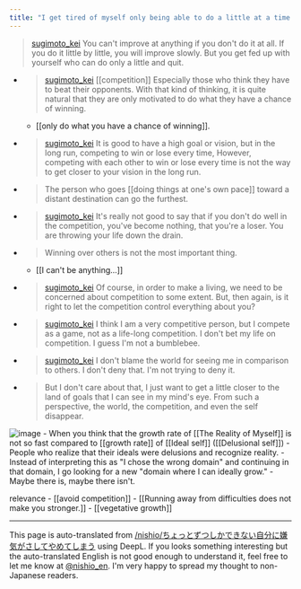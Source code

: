 ```yaml
---
title: "I get tired of myself only being able to do a little at a time and stop."
---
```



> [sugimoto_kei](https://twitter.com/sugimoto_kei/status/1655720973252042752) You can't improve at anything if you don't do it at all. If you do it little by little, you will improve slowly. But you get fed up with yourself who can do only a little and quit.
- > [sugimoto_kei](https://twitter.com/sugimoto_kei/status/1655721404128714754) [[competition]] Especially those who think they have to beat their opponents. With that kind of thinking, it is quite natural that they are only motivated to do what they have a chance of winning.
    - [[only do what you have a chance of winning]].
- > [sugimoto_kei](https://twitter.com/sugimoto_kei/status/1655729681860263936) It is good to have a high goal or vision, but in the long run, competing to win or lose every time, However, competing with each other to win or lose every time is not the way to get closer to your vision in the long run.
- >  The person who goes [[doing things at one's own pace]] toward a distant destination can go the furthest.
- > [sugimoto_kei](https://twitter.com/sugimoto_kei/status/1655730299119226880) It's really not good to say that if you don't do well in the competition, you've become nothing, that you're a loser. You are throwing your life down the drain.
- >  Winning over others is not the most important thing.
    - [[I can't be anything...]]
- > [sugimoto_kei](https://twitter.com/sugimoto_kei/status/1655732166272372736) Of course, in order to make a living, we need to be concerned about competition to some extent. But, then again, is it right to let the competition control everything about you?
- > [sugimoto_kei](https://twitter.com/sugimoto_kei/status/1655733942631436288) I think I am a very competitive person, but I compete as a game, not as a life-long competition. I don't bet my life on competition. I guess I'm not a bumblebee.
- > [sugimoto_kei](https://twitter.com/sugimoto_kei/status/1655737346183278592) I don't blame the world for seeing me in comparison to others. I don't deny that. I'm not trying to deny it.
- >  But I don't care about that, I just want to get a little closer to the land of goals that I can see in my mind's eye. From such a perspective, the world, the competition, and even the self disappear.

![image](https://gyazo.com/70a4a249f2e35be0b02bc1a3f22b0d27/thumb/1000)
    - When you think that the growth rate of [[The Reality of Myself]] is not so fast compared to [[growth rate]] of [[Ideal self]] ([[Delusional self]])
    - People who realize that their ideals were delusions and recognize reality.
    - Instead of interpreting this as "I chose the wrong domain" and continuing in that domain, I go looking for a new "domain where I can ideally grow."
        - Maybe there is, maybe there isn't.

relevance
    - [[avoid competition]]
    - [[Running away from difficulties does not make you stronger.]]
    - [[vegetative growth]]

---
This page is auto-translated from [/nishio/ちょっとずつしかできない自分に嫌気がさしてやめてしまう](https://scrapbox.io/nishio/ちょっとずつしかできない自分に嫌気がさしてやめてしまう) using DeepL. If you looks something interesting but the auto-translated English is not good enough to understand it, feel free to let me know at [@nishio_en](https://twitter.com/nishio_en). I'm very happy to spread my thought to non-Japanese readers.